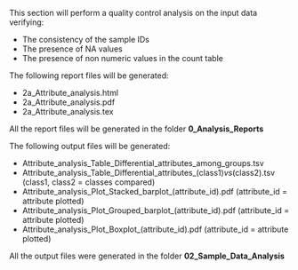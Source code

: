 This section will perform a quality control analysis on the input data verifying:

* The consistency of the sample IDs
* The presence of NA values
* The presence of non numeric values in the count table

The following report files will be generated:

* 2a_Attribute_analysis.html
* 2a_Attribute_analysis.pdf
* 2a_Attribute_analysis.tex

All the report files will be generated in the folder **0_Analysis_Reports**

The following output files will be generated:

* Attribute_analysis_Table_Differential_attributes_among_groups.tsv
* Attribute_analysis_Table_Differential_attributes_(class1)_vs_(class2).tsv (class1, class2 = classes compared)
* Attribute_analysis_Plot_Stacked_barplot_(attribute_id).pdf (attribute_id = attribute plotted)
* Attribute_analysis_Plot_Grouped_barplot_(attribute_id).pdf (attribute_id = attribute plotted)
* Attribute_analysis_Plot_Boxplot_(attribute_id).pdf (attribute_id = attribute plotted)

All the output files were generated in the folder **02_Sample_Data_Analysis**